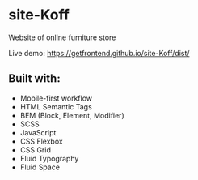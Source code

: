 # site-Koff
Website of online furniture store

Live demo: https://getfrontend.github.io/site-Koff/dist/

## Built with:
* Mobile-first workflow
* HTML Semantic Tags
* BEM (Block, Element, Modifier)
* SCSS
* JavaScript
* CSS Flexbox
* CSS Grid
* Fluid Typography
* Fluid Space
